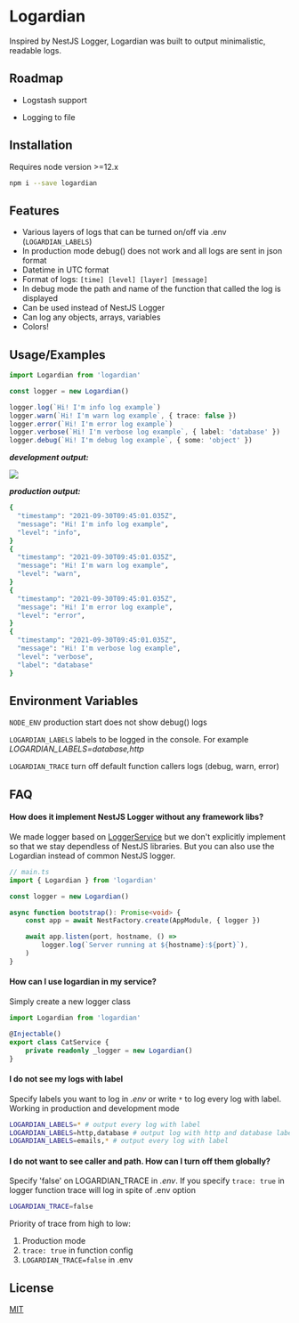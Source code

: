 # Logardian

Inspired by NestJS Logger, Logardian was built to output minimalistic, readable logs.

## Roadmap

- Logstash support

- Logging to file

  
## Installation

Requires node version >=12.х

```bash
npm i --save logardian
```
    
## Features

- Various layers of logs that can be turned on/off via .env (`LOGARDIAN_LABELS`)
- In production mode debug() does not work and all logs are sent in json format
- Datetime in UTC format
- Format of logs: `[time] [level] [layer] [message]`
- In debug mode the path and name of the function that called the log is displayed
- Can be used instead of NestJS Logger
- Can log any objects, arrays, variables
- Colors!

  
## Usage/Examples

```ts
import Logardian from 'logardian'

const logger = new Logardian()

logger.log(`Hi! I'm info log example`)
logger.warn(`Hi! I'm warn log example`, { trace: false })
logger.error(`Hi! I'm error log example`)
logger.verbose(`Hi! I'm verbose log example`, { label: 'database' })
logger.debug(`Hi! I'm debug log example`, { some: 'object' })
```

***development output:***

![](https://i.ibb.co/y63BtzS/image.png)


***production output:***

```bash
{
  "timestamp": "2021-09-30T09:45:01.035Z",
  "message": "Hi! I'm info log example",
  "level": "info",
}
{
  "timestamp": "2021-09-30T09:45:01.035Z",
  "message": "Hi! I'm warn log example",
  "level": "warn",
}
{
  "timestamp": "2021-09-30T09:45:01.035Z",
  "message": "Hi! I'm error log example",
  "level": "error",
}
{
  "timestamp": "2021-09-30T09:45:01.035Z",
  "message": "Hi! I'm verbose log example",
  "level": "verbose",
  "label": "database"
}
```

## Environment Variables

`NODE_ENV` production start does not show debug() logs

`LOGARDIAN_LABELS` labels to be logged in the console. For example *LOGARDIAN_LABELS=database,http*

`LOGARDIAN_TRACE` turn off default function callers logs (debug, warn, error)

  
## FAQ

#### How does it implement NestJS Logger without any framework libs?

We made logger based on [LoggerService](https://github.com/nestjs/nest/blob/master/packages/common/services/logger.service.ts) but we don't explicitly implement so that we stay dependless of NestJS libraries. But you can also use the Logardian instead of common NestJS logger.

```ts
// main.ts
import { Logardian } from 'logardian'

const logger = new Logardian()

async function bootstrap(): Promise<void> {
    const app = await NestFactory.create(AppModule, { logger })

    await app.listen(port, hostname, () =>
        logger.log(`Server running at ${hostname}:${port}`),
    )
}
```

#### How can I use logardian in my service?

Simply create a new logger class

```ts
import Logardian from 'logardian'

@Injectable()
export class CatService {
    private readonly _logger = new Logardian()
}
```

#### I do not see my logs with label

Specify labels you want to log in *.env* or write `*` to log every log with label. 
Working in production and development mode

```bash
LOGARDIAN_LABELS=* # output every log with label
LOGARDIAN_LABELS=http,database # output log with http and database labels
LOGARDIAN_LABELS=emails,* # output every log with label
```

#### I do not want to see caller and path. How can I turn off them globally?

Specify 'false' on LOGARDIAN_TRACE in *.env*. If you specify `trace: true` in logger function trace will log in spite of .env option

```bash
LOGARDIAN_TRACE=false
```

Priority of trace from high to low:

1. Production mode
2. `trace: true` in function config
3. `LOGARDIAN_TRACE=false` in .env



## License


[MIT](https://github.com/i-link-pro-team/logardian/blob/main/LICENSE)

  